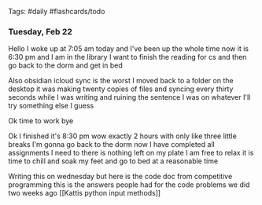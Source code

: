 Tags: #daily #flashcards/todo

### Tuesday, Feb 22

Hello I woke up at 7:05 am today and I've been up the whole time now it is 6:30 pm and I am in the library I want to finish the reading for cs and then go back to the dorm and get in bed

Also obsidian icloud sync is the worst I moved back to a folder on the desktop it was making twenty copies of files and syncing every thirty seconds while I was writing and ruining the sentence I was on whatever I'll try something else I guess

Ok time to work bye

Ok I finished it's 8:30 pm wow exactly 2 hours with only like three little breaks I'm gonna go back to the dorm now I have completed all assignments I need to there is nothing left on my plate I am free to relax it is time to chill and soak my feet and go to bed at a reasonable time


Writing this on wednesday but here is the code doc from competitive programming this is the answers people had for the code problems we did two weeks ago
[[Kattis python input methods]]